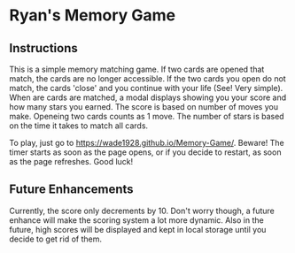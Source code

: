 # Ryan's Memory Game

## Instructions

This is a simple memory matching game.  If two cards are opened that match, the cards are no longer accessible.  If the two cards you open do not match, the cards 'close' and you continue with your life (See! Very simple).  When are cards are matched, a modal displays showing you your score and how many stars you earned.  The score is based on number of moves you make.  Openeing two cards counts as 1 move.  The number of stars is based on the time it takes to match all cards.  

To play, just go to https://wade1928.github.io/Memory-Game/.  Beware! The timer starts as soon as the page opens, or if you decide to restart, as soon as the page refreshes.  Good luck!


## Future Enhancements

Currently, the score only decrements by 10.  Don't worry though, a future enhance will make the scoring system a lot more dynamic.  Also in the future, high scores will be displayed and kept in local storage until you decide to get rid of them.  
